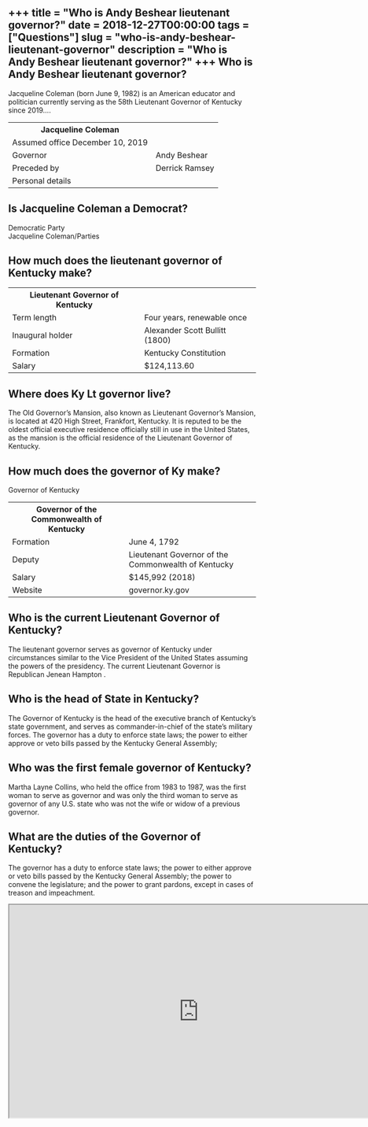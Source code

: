 +++
title = "Who is Andy Beshear lieutenant governor?"
date = 2018-12-27T00:00:00
tags = ["Questions"]
slug = "who-is-andy-beshear-lieutenant-governor"
description = "Who is Andy Beshear lieutenant governor?"
+++
Who is Andy Beshear lieutenant governor?
----------------------------------------

Jacqueline Coleman (born June 9, 1982) is an American educator and politician currently serving as the 58th Lieutenant Governor of Kentucky since 2019….

<table><tr><th>Jacqueline Coleman</th></tr><tr><td>Assumed office December 10, 2019</td></tr><tr><td>Governor</td><td>Andy Beshear</td></tr><tr><td>Preceded by</td><td>Derrick Ramsey</td></tr><tr><td>Personal details</td></tr></table>

Is Jacqueline Coleman a Democrat?
---------------------------------

Democratic Party  
Jacqueline Coleman/Parties

How much does the lieutenant governor of Kentucky make?
-------------------------------------------------------

<table><tr><th>Lieutenant Governor of Kentucky</th></tr><tr><td>Term length</td><td>Four years, renewable once</td></tr><tr><td>Inaugural holder</td><td>Alexander Scott Bullitt (1800)</td></tr><tr><td>Formation</td><td>Kentucky Constitution</td></tr><tr><td>Salary</td><td>$124,113.60</td></tr></table>

Where does Ky Lt governor live?
-------------------------------

The Old Governor’s Mansion, also known as Lieutenant Governor’s Mansion, is located at 420 High Street, Frankfort, Kentucky. It is reputed to be the oldest official executive residence officially still in use in the United States, as the mansion is the official residence of the Lieutenant Governor of Kentucky.

How much does the governor of Ky make?
--------------------------------------

Governor of Kentucky

<table><tr><th>Governor of the Commonwealth of Kentucky</th></tr><tr><td>Formation</td><td>June 4, 1792</td></tr><tr><td>Deputy</td><td>Lieutenant Governor of the Commonwealth of Kentucky</td></tr><tr><td>Salary</td><td>$145,992 (2018)</td></tr><tr><td>Website</td><td>governor.ky.gov</td></tr></table>

Who is the current Lieutenant Governor of Kentucky?
---------------------------------------------------

The lieutenant governor serves as governor of Kentucky under circumstances similar to the Vice President of the United States assuming the powers of the presidency. The current Lieutenant Governor is Republican Jenean Hampton .

Who is the head of State in Kentucky?
-------------------------------------

The Governor of Kentucky is the head of the executive branch of Kentucky’s state government, and serves as commander-in-chief of the state’s military forces. The governor has a duty to enforce state laws; the power to either approve or veto bills passed by the Kentucky General Assembly;

Who was the first female governor of Kentucky?
----------------------------------------------

Martha Layne Collins, who held the office from 1983 to 1987, was the first woman to serve as governor and was only the third woman to serve as governor of any U.S. state who was not the wife or widow of a previous governor.

What are the duties of the Governor of Kentucky?
------------------------------------------------

The governor has a duty to enforce state laws; the power to either approve or veto bills passed by the Kentucky General Assembly; the power to convene the legislature; and the power to grant pardons, except in cases of treason and impeachment.

<iframe allow="accelerometer; autoplay; clipboard-write; encrypted-media; gyroscope; picture-in-picture" allowfullscreen="" class="__youtube_prefs__  epyt-is-override  no-lazyload" data-no-lazy="1" data-origheight="433" data-origwidth="770" data-skipgform_ajax_framebjll="" height="433" id="_ytid_33501" loading="lazy" src="https://www.youtube.com/embed/6v0hM5vhRik?enablejsapi=1&autoplay=0&cc_load_policy=0&cc_lang_pref=&iv_load_policy=1&loop=0&modestbranding=0&rel=1&fs=1&playsinline=0&autohide=2&theme=dark&color=red&controls=1&" title="YouTube player" width="770"></iframe>